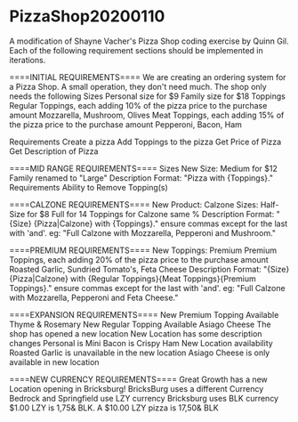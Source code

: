 # PizzaShop20200110
A modification of Shayne Vacher's Pizza Shop coding exercise by Quinn Gil.
Each of the following requirement sections should be implemented in iterations.

====INITIAL REQUIREMENTS====
We are creating an ordering system for a Pizza Shop. A small operation, they don't need much.
The shop only needs the following
Sizes
    Personal size for $9
    Family size for $18
Toppings
    Regular Toppings, each adding 10% of the pizza price to the purchase amount
        Mozzarella, Mushroom, Olives
    Meat Toppings, each adding 15% of the pizza price to the purchase amount
        Pepperoni, Bacon, Ham
 
Requirements
    Create a pizza
        Add Toppings to the pizza
    Get Price of Pizza
    Get Description of Pizza


====MID RANGE REQUIREMENTS====
Sizes
    New Size: Medium for $12
    Family renamed to "Large"
Description Format: "Pizza with {Toppings}."
Requirements
Ability to Remove Topping(s)


====CALZONE REQUIREMENTS====
New Product: Calzone
    Sizes:
        Half-Size for $8
        Full for 14
    Toppings for Calzone same %
Description Format: "{Size} {Pizza|Calzone} with {Toppings}." ensure commas except for the last with 'and'.
    eg: "Full Calzone with Mozzarella, Pepperoni and Mushroom."


====PREMIUM REQUIREMENTS====
New Toppings: Premium
    Premium Toppings, each adding 20% of the pizza price to the purchase amount
        Roasted Garlic, Sundried Tomato's, Feta Cheese
Description Format: "{Size} {Pizza|Calzone} with {Regular Toppings}{Meat Toppings}{Premium Toppings}." ensure commas except for the last with 'and'.
    eg: "Full Calzone with Mozzarella, Pepperoni and Feta Cheese."


====EXPANSION REQUIREMENTS====
New Premium Topping Available
    Thyme & Rosemary
New Regular Topping Available
    Asiago Cheese
The shop has opened a new location
    New Location has some description changes
        Personal is Mini
        Bacon is Crispy Ham
    New Location availability
        Roasted Garlic is unavailable in the new location
        Asiago Cheese is only available in new location


====NEW CURRENCY REQUIREMENTS====
Great Growth has a new Location opening in Bricksburg!
BricksBurg uses a different Currency
    Bedrock and Springfield use LZY currency
    Bricksburg uses BLK currency
    $1.00 LZY is 1,75& BLK. A $10.00 LZY pizza is 17,50& BLK
